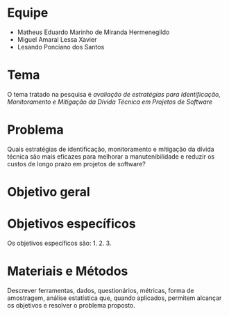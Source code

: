 # Equipe

* Matheus Eduardo Marinho de Miranda Hermenegildo
* Miguel Amaral Lessa Xavier
* Lesando Ponciano dos Santos

# Tema
O tema tratado na pesquisa é _avaliação de estratégias para Identificação, Monitoramento e Mitigação da Dívida Técnica em Projetos de Software_

# Problema
Quais estratégias de identificação, monitoramento e mitigação da dívida técnica são mais eficazes para melhorar a manutenibilidade e reduzir os custos de longo prazo em projetos de software?

# Objetivo geral

# Objetivos específicos
Os objetivos específicos são:
1. 
2. 
3. 
   
# Materiais e Métodos
Descrever ferramentas, dados, questionários, métricas, forma de amostragem, análise estatística que, quando aplicados, permitem alcançar os objetivos e resolver o problema proposto.

